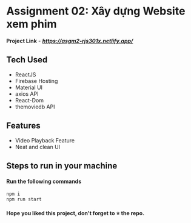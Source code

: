 # Assignment 02: Xây dựng Website xem phim

**Project Link** - ***https://asgm2-rjs301x.netlify.app/***

## Tech Used

- ReactJS
- Firebase Hosting
- Material UI
- axios API
- React-Dom
- themoviedb API

## Features

- Video Playback Feature
- Neat and clean UI

## Steps to run in your machine

#### Run the following commands

```
npm i
npm run start
```

#### Hope you liked this project, don't forget to ⭐ the repo.
